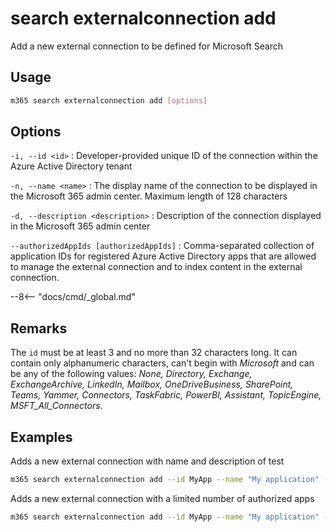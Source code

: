 # search externalconnection add

Add a new external connection to be defined for Microsoft Search

## Usage

```sh
m365 search externalconnection add [options]
```

## Options

`-i, --id <id>`
: Developer-provided unique ID of the connection within the Azure Active Directory tenant

`-n, --name <name>`
: The display name of the connection to be displayed in the Microsoft 365 admin center. Maximum length of 128 characters

`-d, --description <description>`
: Description of the connection displayed in the Microsoft 365 admin center

`--authorizedAppIds [authorizedAppIds]`
: Comma-separated collection of application IDs for registered Azure Active Directory apps that are allowed to manage the external connection and to index content in the external connection.

--8<-- "docs/cmd/_global.md"

## Remarks

The `id` must be at least 3 and no more than 32 characters long. It can contain only alphanumeric characters, can't begin with _Microsoft_ and can be any of the following values: *None, Directory, Exchange, ExchangeArchive, LinkedIn, Mailbox, OneDriveBusiness, SharePoint, Teams, Yammer, Connectors, TaskFabric, PowerBI, Assistant, TopicEngine, MSFT_All_Connectors*.

## Examples

Adds a new external connection with name and description of test

```sh
m365 search externalconnection add --id MyApp --name "My application" --description "Description of your application"
```

Adds a new external connection with a limited number of authorized apps

```sh
m365 search externalconnection add --id MyApp --name "My application" --description "Description of your application" --authorizedAppIds  "00000000-0000-0000-0000-000000000000,00000000-0000-0000-0000-000000000001,00000000-0000-0000-0000-000000000002"
```

